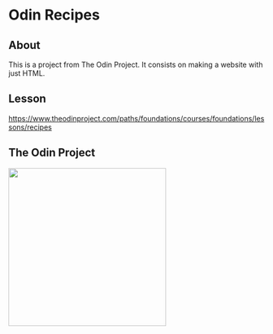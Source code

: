 # Odin Recipes

## About
This is a project from The Odin Project. It consists on making a website with just HTML.

## Lesson
https://www.theodinproject.com/paths/foundations/courses/foundations/lessons/recipes

## The Odin Project
<a href="https://www.theodinproject.com/"><img src="https://www.theodinproject.com/mstile-310x310.png" width=310></a>